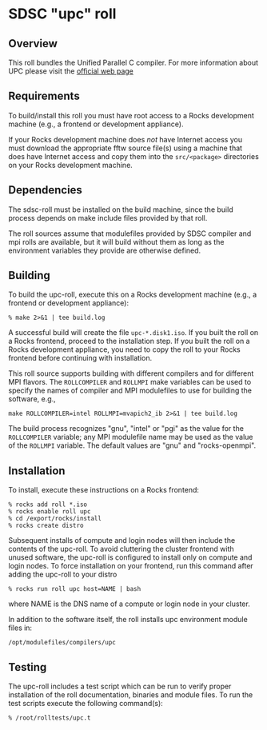 # SDSC "upc" roll

## Overview

This roll bundles the Unified Parallel C compiler.
For more information about UPC please visit the
<a href="http://upc.lbl.gov/">official web page</a>

## Requirements

To build/install this roll you must have root access to a Rocks development
machine (e.g., a frontend or development appliance).

If your Rocks development machine does *not* have Internet access you must
download the appropriate fftw source file(s) using a machine that does
have Internet access and copy them into the `src/<package>` directories on your
Rocks development machine.


## Dependencies

The sdsc-roll must be installed on the build machine, since the build process
depends on make include files provided by that roll.

The roll sources assume that modulefiles provided by SDSC compiler and mpi
rolls are available, but it will build without them as long as the environment
variables they provide are otherwise defined.


## Building

To build the upc-roll, execute this on a Rocks development
machine (e.g., a frontend or development appliance):

```shell
% make 2>&1 | tee build.log
```

A successful build will create the file `upc-*.disk1.iso`.  If you built the
roll on a Rocks frontend, proceed to the installation step. If you built the
roll on a Rocks development appliance, you need to copy the roll to your Rocks
frontend before continuing with installation.

This roll source supports building with different compilers and for different
MPI flavors.  The `ROLLCOMPILER` and `ROLLMPI` make variables can be used to
specify the names of compiler and MPI modulefiles to use for building the
software, e.g.,

```shell
make ROLLCOMPILER=intel ROLLMPI=mvapich2_ib 2>&1 | tee build.log
```

The build process recognizes "gnu", "intel" or "pgi" as the value for the
`ROLLCOMPILER` variable; any MPI modulefile name may be used as the value of
the `ROLLMPI` variable.  The default values are "gnu" and "rocks-openmpi".


## Installation

To install, execute these instructions on a Rocks frontend:

```shell
% rocks add roll *.iso
% rocks enable roll upc
% cd /export/rocks/install
% rocks create distro
```

Subsequent installs of compute and login nodes will then include the contents
of the upc-roll.  To avoid cluttering the cluster frontend with unused
software, the upc-roll is configured to install only on compute and
login nodes. To force installation on your frontend, run this command after
adding the upc-roll to your distro

```shell
% rocks run roll upc host=NAME | bash
```

where NAME is the DNS name of a compute or login node in your cluster.

In addition to the software itself, the roll installs upc environment
module files in:

```shell
/opt/modulefiles/compilers/upc
```


## Testing

The upc-roll includes a test script which can be run to verify proper
installation of the roll documentation, binaries and module files. To
run the test scripts execute the following command(s):

```shell
% /root/rolltests/upc.t 
```
